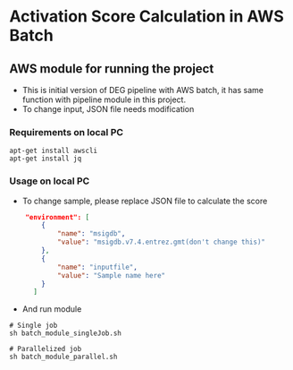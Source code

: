 # Activation Score Calculation in AWS Batch

## AWS module for running the project
* This is initial version of DEG pipeline with AWS batch, it has same function with pipeline module in this project.
* To change input, JSON file needs modification

### Requirements on local PC
```
apt-get install awscli
apt-get install jq
```

### Usage on local PC
* To change sample, please replace JSON file to calculate the score
```json
    "environment": [
        {
            "name": "msigdb",
            "value": "msigdb.v7.4.entrez.gmt(don't change this)"
        },
        {
            "name": "inputfile",
            "value": "Sample name here"
        }
      ]
```
* And run module
```
# Single job
sh batch_module_singleJob.sh 

# Parallelized job
sh batch_module_parallel.sh
```